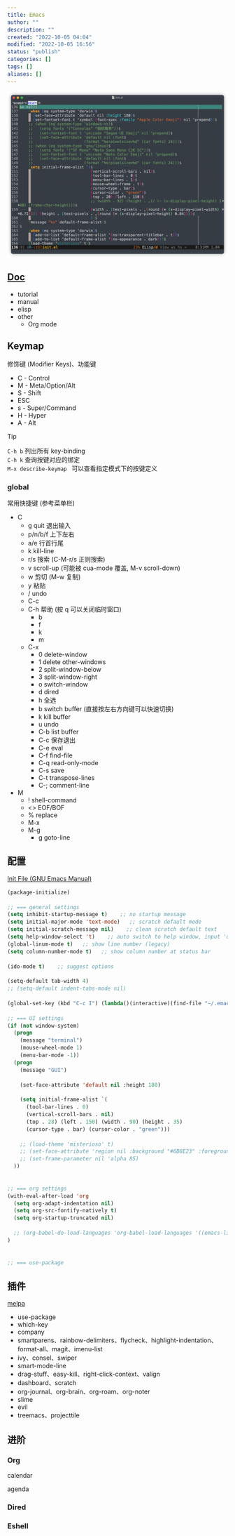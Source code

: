 ```yaml
---
title: Emacs
author: ""
description: ""
created: "2022-10-05 04:04"
modified: "2022-10-05 16:56"
status: "publish"
categories: []
tags: []
aliases: []
---
```


![](../../../resources/attachments/Emacs-20221005.png)

## [Doc](https://www.gnu.org/software/emacs/documentation.html)

- tutorial
- manual
- elisp
- other
    - Org mode

## Keymap

修饰键 (Modifier Keys)、功能键
- C - Control
- M - Meta/Option/Alt
- S - Shift
- ESC
- s - Super/Command
- H - Hyper
- A - Alt

>[!tip] 
>`C-h b` 列出所有 key-binding  
>`C-h k` 查询按键对应的绑定  
>`M-x describe-keymap ` 可以查看指定模式下的按键定义

### global
常用快捷键 (参考菜单栏)
- C
    - g  quit 退出输入
    - p/n/b/f 上下左右
    - a/e 行首行尾
    - k kill-line
    - r/s 搜索 (C-M-r/s 正则搜索)
    - v scroll-up (可能被 cua-mode 覆盖, M-v scroll-down)
    - w 剪切 (M-w 复制)
    - y 粘贴
    - / undo
    - C-c
    - C-h 帮助 (按 q 可以关闭临时窗口)
        - b
        - f
        - k
        - m
    - C-x
        - 0 delete-window
        - 1 delete other-windows
        - 2 split-window-below
        - 3 split-window-right
        - o switch-window
        - d dired
        - h 全选
        - b switch buffer (直接按左右方向键可以快速切换)
        - k kill buffer
        - u undo
        - C-b list buffer
        - C-c 保存退出
        - C-e eval
        - C-f find-file
        - C-q read-only-mode
        - C-s save
        - C-t transpose-lines
        - C-; comment-line
- M
    - ! shell-command
    - <> EOF/BOF
    - % replace
    - M-x
    - M-g
        - g goto-line

## 配置
[Init File (GNU Emacs Manual)](https://www.gnu.org/software/emacs/manual/html_node/emacs/Init-File.html)

```lisp
(package-initialize)

;; === general settings
(setq inhibit-startup-message t)    ;; no startup message
(setq initial-major-mode 'text-mode)   ;; scratch default mode
(setq initial-scratch-message nil)    ;; clean scratch default text
(setq help-window-select 't)    ;; auto switch to help window, input 'q' for quit
(global-linum-mode t)   ;; show line number (legacy)
(setq column-number-mode t)   ;; show column number at status bar

(ido-mode t)    ;; suggest options

(setq-default tab-width 4)
;; (setq-default indent-tabs-mode nil)

(global-set-key (kbd "C-c I") (lambda()(interactive)(find-file "~/.emacs.d/init.el")))

;; === UI settings
(if (not window-system)
  (progn 
    (message "terminal")
    (mouse-wheel-mode 1)
    (menu-bar-mode -1))
  (progn 
    (message "GUI")
    
    (set-face-attribute 'default nil :height 180)

    (setq initial-frame-alist `(
      (tool-bar-lines . 0)
      (vertical-scroll-bars . nil)
      (top . 28) (left . 150) (width . 90) (height . 35)
      (cursor-type . bar) (cursor-color . "green")))
    
    ;; (load-theme 'misterioso' t)
    ;; (set-face-attribute 'region nil :background "#6B8E23" :foreground "white")
    ;; (set-frame-parameter nil 'alpha 85)
  ))


;; === org settings
(with-eval-after-load 'org
  (setq org-adapt-indentation nil)
  (setq org-src-fontify-natively t)
  (setq org-startup-truncated nil)
  
  ;; (org-babel-do-load-languages 'org-babel-load-languages '((emacs-lisp . t) (shell . t) (python . t)))
)


;; === use-package

```

## 插件
[melpa](https://melpa.org)

- use-package
- which-key
- company
- smartparens、rainbow-delimiters、flycheck、highlight-indentation、format-all、magit、imenu-list
- ivy、consel、swiper
- smart-mode-line
- drag-stuff、easy-kill、right-click-context、valign
- dashboard、scratch
- org-journal、org-brain、org-roam、org-noter
- slime
- evil
- treemacs、projecttile

## 进阶

### Org

calendar

agenda

### Dired

### Eshell